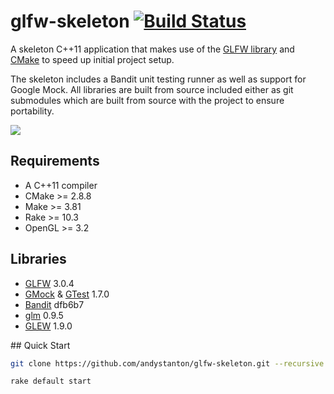 # glfw-skeleton [![Build Status](https://travis-ci.org/andystanton/glfw-skeleton.png?branch=master)](https://travis-ci.org/andystanton/glfw-skeleton)

A skeleton C++11 application that makes use of the [GLFW library](http://www.glfw.org) and [CMake](http://www.cmake.org/) to speed up initial project setup.

The skeleton includes a Bandit unit testing runner as well as support for Google Mock. All libraries are built from source included either as git submodules which are built from source with the project to ensure portability.

![](http://andystanton.github.io/glfw-skeleton/images/content/3.0/glfw-skeleton.png)

## Requirements

* A C++11 compiler
* CMake >= 2.8.8
* Make >= 3.81
* Rake >= 10.3
* OpenGL >= 3.2

## Libraries

* [GLFW](http://www.glfw.org/) 3.0.4
* [GMock](https://code.google.com/p/googlemock/) & [GTest](https://code.google.com/p/googletest/) 1.7.0
* [Bandit](http://banditcpp.org/) dfb6b7
* [glm](https://github.com/g-truc/glm) 0.9.5
* [GLEW](http://glew.sourceforge.net/) 1.9.0

## Quick Start

```sh
git clone https://github.com/andystanton/glfw-skeleton.git --recursive && cd glfw-skeleton

rake default start
```
